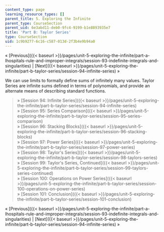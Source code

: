 ```yaml
---
content_type: page
learning_resource_types: []
parent_title: 5. Exploring the Infinite
parent_type: CourseSection
parent_uid: 6e3abd11-deb0-9fc4-9199-b1e8893935e7
title: 'Part B: Taylor Series'
type: CourseSection
uid: 1c9b9277-6c16-c587-013d-2f3b4e9b94a0
---
```


« [Previous]({{< baseurl >}}/pages/unit-5-exploring-the-infinite/part-a-lhospitals-rule-and-improper-integrals/session-93-indefinite-integrals-and-singularities) | [Next]({{< baseurl >}}/pages/unit-5-exploring-the-infinite/part-b-taylor-series/session-94-infinite-series) »

We can use limits to formally define sums of infinitely many values. Taylor Series are infinite sums defined in terms of polynomials, and provide an alternate means of describing standard functions.

> » [Session 94: Infinite Series]({{< baseurl >}}/pages/unit-5-exploring-the-infinite/part-b-taylor-series/session-94-infinite-series)  
> » [Session 95: Series Comparison]({{< baseurl >}}/pages/unit-5-exploring-the-infinite/part-b-taylor-series/session-95-series-comparison)  
> » [Session 96: Stacking Blocks]({{< baseurl >}}/pages/unit-5-exploring-the-infinite/part-b-taylor-series/session-96-stacking-blocks)  
> » [Session 97: Power Series]({{< baseurl >}}/pages/unit-5-exploring-the-infinite/part-b-taylor-series/session-97-power-series)  
> » [Session 98: Taylor's Series]({{< baseurl >}}/pages/unit-5-exploring-the-infinite/part-b-taylor-series/session-98-taylors-series)  
> » [Session 99: Taylor's Series, Continued]({{< baseurl >}}/pages/unit-5-exploring-the-infinite/part-b-taylor-series/session-99-taylors-series-continued)  
> » [Session 100: Operations on Power Series]({{< baseurl >}}/pages/unit-5-exploring-the-infinite/part-b-taylor-series/session-100-operations-on-power-series)  
> » [Session 101: Conclusion]({{< baseurl >}}/pages/unit-5-exploring-the-infinite/part-b-taylor-series/session-101-conclusion)

« [Previous]({{< baseurl >}}/pages/unit-5-exploring-the-infinite/part-a-lhospitals-rule-and-improper-integrals/session-93-indefinite-integrals-and-singularities) | [Next]({{< baseurl >}}/pages/unit-5-exploring-the-infinite/part-b-taylor-series/session-94-infinite-series) »